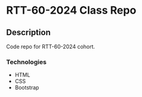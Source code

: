 # RTT-60-2024 Class Repo

## Description
Code repo for RTT-60-2024 cohort.

### Technologies
- HTML
- CSS
- Bootstrap